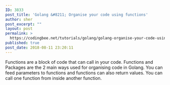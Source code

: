 ```yaml
---
ID: 3833
post_title: 'Golang &#8211; Organise your code using functions'
author: sher
post_excerpt: ""
layout: post
permalink: >
  https://codingbee.net/tutorials/golang/golang-organise-your-code-using-functions
published: true
post_date: 2018-08-11 23:20:11
---
```

Functions are a block of code that can call in your code. Functions and Packages are the 2 main ways used for organising code in Golang. You can feed parameters to functions and functions can also return values. You can call one function from inside another function. 


<script src="https://asciinema.org/a/ENvr03ddktjY6j4AFRStc7LJ9.js" id="asciicast-ENvr03ddktjY6j4AFRStc7LJ9" async></script>